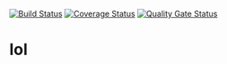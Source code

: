 [![Build Status](https://travis-ci.org/UnaQu666/lol.svg?branch=main)](https://travis-ci.org/UnaQu666/lol)
[![Coverage Status](https://coveralls.io/repos/unaqu666/gtest-master/badge.svg?branch=main)](https://coveralls.io/github/unaqu666/gtest-master?branch=main)
[![Quality Gate Status](https://sonarcloud.io/api/project_badges/measure?project=unaqu666_gtest-master&metric=alert_status)](https://sonarcloud.io/dashboard?id=unaqu666_gtest-master)
# lol
